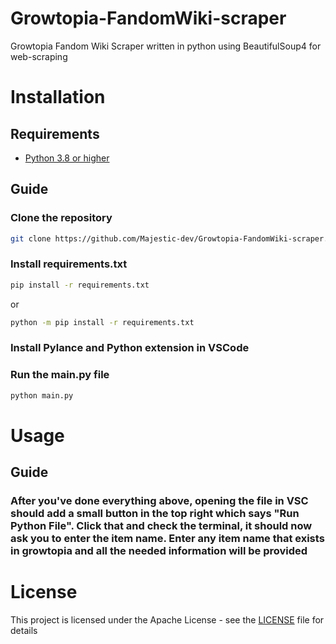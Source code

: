 # Growtopia-FandomWiki-scraper
Growtopia Fandom Wiki Scraper written in python using BeautifulSoup4 for web-scraping

# Installation
## Requirements

- [Python 3.8 or higher](https://www.python.org/downloads/)

## Guide

### Clone the repository
```bash
git clone https://github.com/Majestic-dev/Growtopia-FandomWiki-scraper.git
```

### Install requirements.txt
```bash
pip install -r requirements.txt
```
or
```bash
python -m pip install -r requirements.txt
```

### Install Pylance and Python extension in VSCode

### Run the main.py file
```bash
python main.py
```

# Usage
## Guide

### After you've done everything above, opening the file in VSC should add a small button in the top right which says "Run Python File". Click that and check the terminal, it should now ask you to enter the item name. Enter any item name that exists in growtopia and all the needed information will be provided

# License
This project is licensed under the Apache License - see the [LICENSE](LICENSE) file for details


